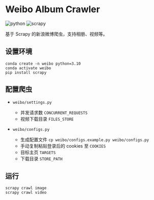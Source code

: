 # Weibo Album Crawler

![python](https://img.shields.io/badge/python-3.10-blue)
![scrapy](https://img.shields.io/badge/scrapy-v2.5-blue)

基于 Scrapy 的新浪微博爬虫，支持相册、视频等。

## 设置环境

```shell
conda create -n weibo python=3.10
conda activate weibo
pip install scrapy
```

## 配置爬虫

* `weibo/settings.py`
  * 并发请求数 `CONCURRENT_REQUESTS`
  * 视频下载目录 `FILES_STORE`

* `weibo/configs.py`
  * 生成配置文件 `cp weibo/configs.example.py weibo/configs.py`
  * 手动复制粘贴登录后的 cookies 至 `COOKIES`
  * 目标主页 `TARGETS`
  * 下载目录 `STORE_PATH`

## 运行

```shell
scrapy crawl image
scrapy crawl video
```
